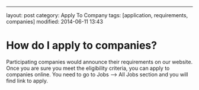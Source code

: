 ---
layout: post
category: Apply To Company
tags: [application, requirements, companies]
modified: 2014-06-11 13:43


# How do I apply to companies?

Participating companies would announce their requirements on our website. Once you are sure you meet the eligibility criteria, you can apply to companies online. You need to go to Jobs --> All Jobs section and you will find link to apply.

